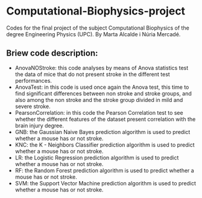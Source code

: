 # Computational-Biophysics-project
Codes for the final project of the subject Computational Biophysics of the degree Engineering Physics (UPC). 
By Marta Alcalde i Núria Mercadé.

## Briew code description:
- AnovaNOStroke: this code analyses by means of Anova statistics test the data of mice that do not present stroke in the different test performances.
- AnovaTest: in this code is used once again the Anova test, this time to find significant differences between non stroke and stroke groups, and also among the non stroke and the stroke group divided in mild and severe stroke.
- PearsonCorrelation: in this code the Pearson Correlation test to see whether the different features of the dataset present correlation with the brain injury degree.
- GNB: the Gaussian Naive Bayes prediction algorithm is used to predict whether a mouse has or not stroke.
- KNC: the K - Neighbors Classifier prediction algorithm is used to predict whether a mouse has or not stroke.
- LR: the Logistic Regression prediction algorithm is used to predict whether a mouse has or not stroke.
- RF: the Random Forest prediction algorithm is used to predict whether a mouse has or not stroke.
- SVM: the Support Vector Machine prediction algorithm is used to predict whether a mouse has or not stroke.
